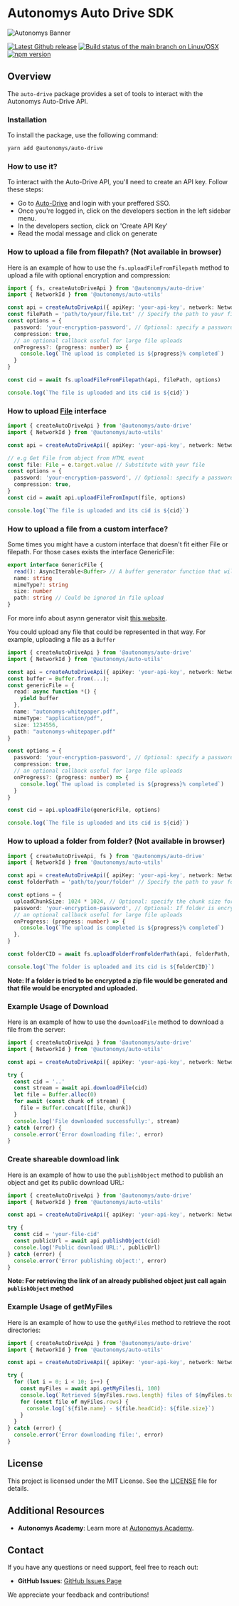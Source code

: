 # Autonomys Auto Drive SDK

![Autonomys Banner](https://github.com/autonomys/auto-sdk/blob/main/.github/images/autonomys-banner.webp)

[![Latest Github release](https://img.shields.io/github/v/tag/autonomys/auto-sdk.svg)](https://github.com/autonomys/auto-sdk/tags)
[![Build status of the main branch on Linux/OSX](https://img.shields.io/github/actions/workflow/status/autonomys/auto-sdk/build.yaml?branch=main&label=Linux%2FOSX%20build)](https://github.com/autonomys/auto-sdk/actions/workflows/build.yaml)
[![npm version](https://badge.fury.io/js/@autonomys%2Fauto-drive.svg)](https://badge.fury.io/js/@autonomys/auto-drive)

## Overview

The `auto-drive` package provides a set of tools to interact with the Autonomys Auto-Drive API.

### Installation

To install the package, use the following command:

```bash
yarn add @autonomys/auto-drive
```

### How to use it?

To interact with the Auto-Drive API, you'll need to create an API key. Follow these steps:

- Go to [Auto-Drive](https://ai3.storage) and login with your preffered SSO.
- Once you're logged in, click on the developers section in the left sidebar menu.
- In the developers section, click on 'Create API Key'
- Read the modal message and click on generate

### How to upload a file from filepath? (Not available in browser)

Here is an example of how to use the `fs.uploadFileFromFilepath` method to upload a file with optional encryption and compression:

```typescript
import { fs, createAutoDriveApi } from '@autonomys/auto-drive'
import { NetworkId } from '@autonomys/auto-utils'

const api = createAutoDriveApi({ apiKey: 'your-api-key', network: NetworkId.TAURUS }) // Initialize your API instance with API key
const filePath = 'path/to/your/file.txt' // Specify the path to your file
const options = {
  password: 'your-encryption-password', // Optional: specify a password for encryption
  compression: true,
  // an optional callback useful for large file uploads
  onProgress?: (progress: number) => {
    console.log(`The upload is completed is ${progress}% completed`)
  }
}

const cid = await fs.uploadFileFromFilepath(api, filePath, options)

console.log(`The file is uploaded and its cid is ${cid}`)
```

### How to upload [File](https://developer.mozilla.org/en-US/docs/Web/API/File) interface

```typescript
import { createAutoDriveApi } from '@autonomys/auto-drive'
import { NetworkId } from '@autonomys/auto-utils'

const api = createAutoDriveApi({ apiKey: 'your-api-key', network: NetworkId.TAURUS }) // Initialize your API instance with API key

// e.g Get File from object from HTML event
const file: File = e.target.value // Substitute with your file
const options = {
  password: 'your-encryption-password', // Optional: specify a password for encryption
  compression: true,
}
const cid = await api.uploadFileFromInput(file, options)

console.log(`The file is uploaded and its cid is ${cid}`)
```

### How to upload a file from a custom interface?

Some times you might have a custom interface that doesn't fit either File or filepath. For those cases exists the interface GenericFile:

```typescript
export interface GenericFile {
  read(): AsyncIterable<Buffer> // A buffer generator function that will output the bytes of the file
  name: string
  mimeType?: string
  size: number
  path: string // Could be ignored in file upload
}
```

For more info about asynn generator visit [this website](https://developer.mozilla.org/en-US/docs/Web/JavaScript/Reference/Global_Objects/AsyncGenerator).

You could upload any file that could be represented in that way. For example, uploading a file as a `Buffer`

```typescript
import { createAutoDriveApi } from '@autonomys/auto-drive'
import { NetworkId } from '@autonomys/auto-utils'

const api = createAutoDriveApi({ apiKey: 'your-api-key', network: NetworkId.TAURUS }) // Initialize your API instance with API key
const buffer = Buffer.from(...);
const genericFile = {
  read: async function *() {
    yield buffer
  },
  name: "autonomys-whitepaper.pdf",
  mimeType: "application/pdf",
  size: 1234556,
  path: "autonomys-whitepaper.pdf"
}

const options = {
  password: 'your-encryption-password', // Optional: specify a password for encryption
  compression: true,
  // an optional callback useful for large file uploads
  onProgress?: (progress: number) => {
    console.log(`The upload is completed is ${progress}% completed`)
  }
}

const cid = api.uploadFile(genericFile, options)

console.log(`The file is uploaded and its cid is ${cid}`)
```

### How to upload a folder from folder? (Not available in browser)

```ts
import { createAutoDriveApi, fs } from '@autonomys/auto-drive'
import { NetworkId } from '@autonomys/auto-utils'

const api = createAutoDriveApi({ apiKey: 'your-api-key', network: NetworkId.TAURUS }) // Initialize your API instance with API key
const folderPath = 'path/to/your/folder' // Specify the path to your folder

const options = {
  uploadChunkSize: 1024 * 1024, // Optional: specify the chunk size for uploads
  password: 'your-encryption-password', // Optional: If folder is encrypted
  // an optional callback useful for large file uploads
  onProgress: (progress: number) => {
    console.log(`The upload is completed is ${progress}% completed`)
  },
}

const folderCID = await fs.uploadFolderFromFolderPath(api, folderPath, options)

console.log(`The folder is uploaded and its cid is ${folderCID}`)
```

**Note: If a folder is tried to be encrypted a zip file would be generated and that file would be encrypted and uploaded.**

### Example Usage of Download

Here is an example of how to use the `downloadFile` method to download a file from the server:

```typescript
import { createAutoDriveApi } from '@autonomys/auto-drive'
import { NetworkId } from '@autonomys/auto-utils'

const api = createAutoDriveApi({ apiKey: 'your-api-key', network: NetworkId.TAURUS }) // Initialize your API instance with API key

try {
  const cid = '..'
  const stream = await api.downloadFile(cid)
  let file = Buffer.alloc(0)
  for await (const chunk of stream) {
    file = Buffer.concat([file, chunk])
  }
  console.log('File downloaded successfully:', stream)
} catch (error) {
  console.error('Error downloading file:', error)
}
```

### Create shareable download link

Here is an example of how to use the `publishObject` method to publish an object and get its public download URL:

```typescript
import { createAutoDriveApi } from '@autonomys/auto-drive'
import { NetworkId } from '@autonomys/auto-utils'

const api = createAutoDriveApi({ apiKey: 'your-api-key', network: NetworkId.TAURUS }) // Initialize your API instance with API key

try {
  const cid = 'your-file-cid'
  const publicUrl = await api.publishObject(cid)
  console.log('Public download URL:', publicUrl)
} catch (error) {
  console.error('Error publishing object:', error)
}
```

**Note: For retrieving the link of an already published object just call again `publishObject` method**

### Example Usage of getMyFiles

Here is an example of how to use the `getMyFiles` method to retrieve the root directories:

```typescript
import { createAutoDriveApi } from '@autonomys/auto-drive'
import { NetworkId } from '@autonomys/auto-utils'

const api = createAutoDriveApi({ apiKey: 'your-api-key', network: NetworkId.TAURUS }) // Initialize your API instance with API key

try {
  for (let i = 0; i < 10; i++) {
    const myFiles = await api.getMyFiles(i, 100)
    console.log(`Retrieved ${myFiles.rows.length} files of ${myFiles.totalCount} total`)
    for (const file of myFiles.rows) {
      console.log(`${file.name} - ${file.headCid}: ${file.size}`)
    }
  }
} catch (error) {
  console.error('Error downloading file:', error)
}
```

## License

This project is licensed under the MIT License. See the [LICENSE](LICENSE) file for details.

## Additional Resources

- **Autonomys Academy**: Learn more at [Autonomys Academy](https://academy.autonomys.xyz).

## Contact

If you have any questions or need support, feel free to reach out:

- **GitHub Issues**: [GitHub Issues Page](https://github.com/autonomys/auto-sdk/issues)

We appreciate your feedback and contributions!

